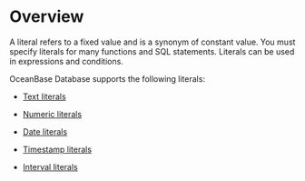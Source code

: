 # Overview

A literal refers to a fixed value and is a synonym of constant value. You must specify literals for many functions and SQL statements. Literals can be used in expressions and conditions.

OceanBase Database supports the following literals:

* [Text literals](../3.literal-of-oracle-mode/2.literal-value-of-text-of-oracle-mode.md)

* [Numeric literals](../3.literal-of-oracle-mode/3.numeric-literal-of-oracle-mode.md)

* [Date literals](4.date-and-time-literal-of-oracle-mode/1.date-literal-of-oracle-mode.md)

* [Timestamp literals](4.date-and-time-literal-of-oracle-mode/2.timestamp-literal-of-oracle-mode.md)

* [Interval literals](../3.literal-of-oracle-mode/5.interval-literal-of-oracle-mode.md)
